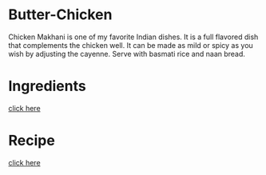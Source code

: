 # Butter-Chicken

Chicken Makhani is one of my favorite Indian dishes. It is a full flavored dish that complements the chicken well. It can be made as mild or spicy as you wish by adjusting the cayenne. Serve with basmati rice and naan bread.

# Ingredients

[click here](https://github.com/DeepikaMSwamy/Chicken-Makhani/blob/main/ingredients.md)

# Recipe

[click here](https://github.com/DeepikaMSwamy/Chicken-Makhani/blob/main/Recipe.md)

